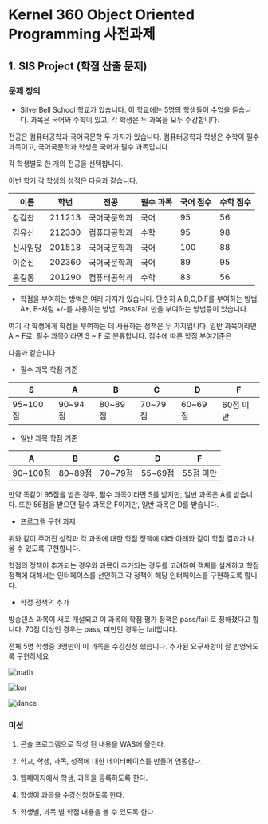 # Kernel 360 Object Oriented Programming 사전과제

## 1. SIS Project (학점 산출 문제)

### 문제 정의 

 - SilverBell School 학교가 있습니다. 이 학교에는 5명의 학생들이 수업을 듣습니다. 과목은 국어와 수학이 있고, 각 학생은 두 과목을 모두 수강합니다. 

전공은 컴퓨터공학과 국어국문학 두 가지가 있습니다. 컴퓨터공학과 학생은 수학이 필수과목이고, 국어국문학과 학생은 국어가 필수 과목입니다. 

각 학생별로 한 개의 전공을 선택합니다. 

이번 학기 각 학생의 성적은 다음과 같습니다.

| 이름 | 학번 | 전공 | 필수 과목 | 국어 점수 | 수학 점수 |
| ------ | ------ | ------ | ------ | ------ | ------ |
| 강감찬 | 211213 | 국어국문학과 | 국어 | 95 | 56 |
| 김유신 | 212330 | 컴퓨터공학과 | 수학 | 95 | 98 |
| 신사임당 | 201518 | 국어국문학과 | 국어 | 100 | 88 |
| 이순신 | 202360 | 국어국문학과 | 국어 | 89 | 95 |
| 홍길동 | 201290 | 컴퓨터공학과 | 수학 | 83 | 56 |

- 학점을 부여하는 방벅은 여러 가지가 있습니다. 단순히 A,B,C,D,F를 부여하는 방법, A+, B-처럼 +/-를 사용하는 방법, Pass/Fail 만을 부여하는 방법등이 있습니다. 

여기 각 학생에게 학점을 부여하는 데 사용하는 정책은 두 가지입니다. 일반 과목이라면 A ~ F로, 필수 과목이라면 S ~ F 로 분류합니다. 점수에 따른 학점 부여기준은 

다음과 같습니다

- 필수 과목 학점 기준

| S | A | B | C | D | F |
| ------ | ------ | ------ | ------ | ------ | ------ |
| 95~100점 | 90~94점 | 80~89점 | 70~79점 | 60~69점 | 60점 미만 |

- 일반 과목 학점 기준

| A | B | C | D | F |
| ------ | ------ | ------ | ------ | ------ |
| 90~100점 | 80~89점 | 70~79점 | 55~69점 | 55점 미만 |

만약 똑같이 95점을 받은 경우, 필수 과목이라면 S를 받지만, 일반 과목은 A를 받습니다. 또한 56점을 받으면 필수 과목은 F이지만, 일반 과목은 D를 받습니다.

- 프로그램 구현 과제

위와 같이 주어진 성적과 각 과목에 대한 학점 정책에 따라 아래와 같이 학점 결과가 나올 수 있도록 구현합니다.

학점의 정책이 추가되는 경우와 과목이 추가되는 경우를 고려하여 객체를 설계하고 학점 정책에 대해서는 인터페이스를 선언하고 각 정책이 해당 인터페이스를 구현하도록 합니다. 

- 학정 정책의 추가
  
방송댄스 과목이 새로 개설되고 이 과목의 학점 평가 정책은 pass/fail 로 정해졌다고 합니다. 70점 이상인 경우는 pass, 미만인 경우는 fail입니다.

전체 5명 학생중 3명만이 이 과목을 수강신청 했습니다. 추가된 요구사항이 잘 반영되도록 구현하세요   
   
![math](https://github.com/easyspubjava/KernelJava/assets/37524201/c9f2d724-5b72-4532-b581-5fbed5a78766)


![kor](https://github.com/easyspubjava/KernelJava/assets/37524201/2ac62cc3-5d62-464f-b5cd-c4b984c4585c)



![dance](https://github.com/easyspubjava/KernelJava/assets/37524201/24df3e62-8eab-43be-b025-67d0370b3532)


### 미션

1. 콘솔 프로그램으로 작성 된 내용을 WAS에 올린다.

2. 학교, 학생, 과목, 성적에 대한 데이터베이스를 만들어 연동한다.

3. 웹페이지에서 학생, 과목을 등록하도록 한다.

4. 학생이 과목을 수강신청하도록 한다.

5. 학생별, 과목 별 학점 내용을 볼 수 있도록 한다.
   
